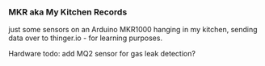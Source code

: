 ### MKR aka My Kitchen Records
just some sensors on an Arduino MKR1000 hanging in my kitchen, sending data over to thinger.io - for learning purposes. 
 
Hardware todo: add MQ2 sensor for gas leak detection?
